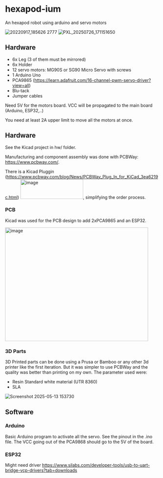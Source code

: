 # hexapod-ium

An hexapod robot using arduino and servo motors

![20220917_185626 2777](https://user-images.githubusercontent.com/6117941/190868208-11697652-cd76-4673-8842-9c9b7dfe3679.jpg)
![PXL_20250726_171151650](https://github.com/user-attachments/assets/d0fdc97c-ab5d-4f7f-8016-b05f0b2b9faf)

## Hardware

- 6x Leg (3 of them must be mirrored)
- 6x Holder
- 12 servo motors: MG90S or SG90 Micro Servo with screws
- 1 Arduino Uno
- PCA9865 (https://learn.adafruit.com/16-channel-pwm-servo-driver?view=all)
- Blu-tack
- Jumper cables

Need 5V for the motors board. VCC will be propagated to the main board (Arduino, ESP32,..)

You need at least 2A upper limit to move all the motors at once.

## Hardware

See the Kicad project in hw/ folder.

Manufacturing and component assembly was done with PCBWay: https://www.pcbway.com/.

There is a Kicad Pluggin (https://www.pcbway.com/blog/News/PCBWay_Plug_In_for_KiCad_3ea6219c.html)
<img width="205" height="64" alt="image" src="https://github.com/user-attachments/assets/2eeb5994-6ae4-4f47-8fc8-b34a461be5a4" />, 
simplifying the order process.

### PCB

Kicad was used for the PCB design to add 2xPCA9865 and an ESP32.

<img width="467" height="371" alt="image" src="https://github.com/user-attachments/assets/0c4a3653-8ac7-4267-8218-153bd54e0733" />


### 3D Parts 

3D Printed parts can be done using a Prusa or Bamboo or any other 3d printer like the first iteration. But it was simpler to use PCBWay and the quality
was better than printing on my own. The parameter used were:
- Resin Standard white material (UTR 8360)
- SLA

![Screenshot 2025-05-13 153730](https://github.com/user-attachments/assets/141fc9b0-9907-4e44-b969-7053a2d981f2)


## Software

### Arduino

Basic Arduino program to activate all the servo.
See the pinout in the .ino file. The VCC going out of the PCA9868 should go to the 5V of the board.

### ESP32

Might need driver https://www.silabs.com/developer-tools/usb-to-uart-bridge-vcp-drivers?tab=downloads
